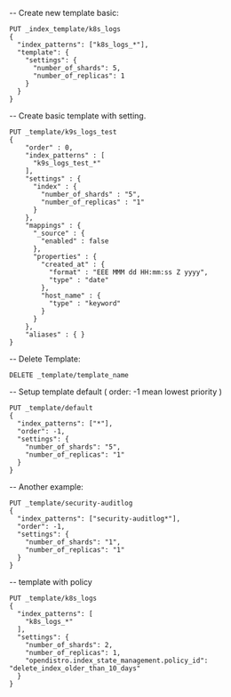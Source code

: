 -- Create new template basic:

```
PUT _index_template/k8s_logs
{
  "index_patterns": ["k8s_logs_*"],
  "template": {
    "settings": {
      "number_of_shards": 5,
      "number_of_replicas": 1
    }
  }
}
```

-- Create basic template with setting.
```
PUT _template/k9s_logs_test
{
    "order" : 0,
    "index_patterns" : [
      "k9s_logs_test_*"
    ],
    "settings" : {
      "index" : {
        "number_of_shards" : "5",
        "number_of_replicas" : "1"
      }
    },
    "mappings" : {
      "_source" : {
        "enabled" : false
      },
      "properties" : {
        "created_at" : {
          "format" : "EEE MMM dd HH:mm:ss Z yyyy",
          "type" : "date"
        },
        "host_name" : {
          "type" : "keyword"
        }
      }
    },
    "aliases" : { }
}
```

-- Delete Template:
```
DELETE _template/template_name
```

-- Setup template default ( order: -1 mean lowest priority )
```
PUT _template/default
{
  "index_patterns": ["*"],
  "order": -1,
  "settings": {
    "number_of_shards": "5",
    "number_of_replicas": "1"
  }
}
```

-- Another example: 
```
PUT _template/security-auditlog
{
  "index_patterns": ["security-auditlog*"],
  "order": -1,
  "settings": {
    "number_of_shards": "1",
    "number_of_replicas": "1"
  }
}
```

-- template with policy
```
PUT _template/k8s_logs
{
  "index_patterns": [
    "k8s_logs_*"
  ],
  "settings": {
    "number_of_shards": 2,
    "number_of_replicas": 1,
    "opendistro.index_state_management.policy_id": "delete_index_older_than_10_days"
  }
}

```
